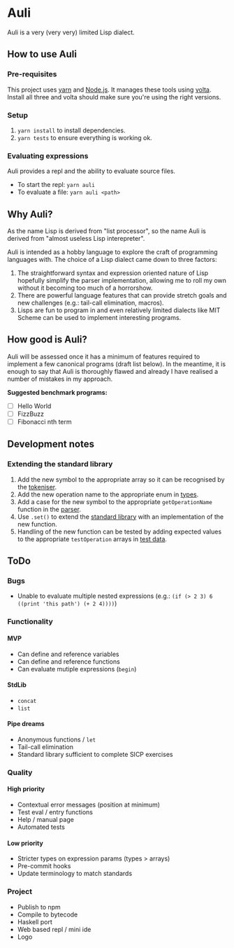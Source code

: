 # Auli

Auli is a very (very very) limited Lisp dialect.

## How to use Auli

### Pre-requisites

This project uses [yarn](https://classic.yarnpkg.com/lang/en/) and [Node.js](https://nodejs.org/en/).
It manages these tools using [volta](https://volta.sh/).
Install all three and volta should make sure you're using the right versions.

### Setup

1. `yarn install` to install dependencies.
2. `yarn tests` to ensure everything is working ok.

### Evaluating expressions

Auli provides a repl and the ability to evaluate source files.

- To start the repl: `yarn auli`
- To evaluate a file: `yarn auli <path>`

## Why Auli?

As the name Lisp is derived from "list processor", so the name Auli is derived from "almost useless Lisp interepreter".

Auli is intended as a hobby language to explore the craft of programming languages with. The choice of a Lisp dialect came down to three factors:

1. The straightforward syntax and expression oriented nature of Lisp hopefully simplify the parser implementation, allowing me to roll my own without it becoming too much of a horrorshow.
2. There are powerful language features that can provide stretch goals and new challenges (e.g.: tail-call elimination, macros).
3. Lisps are fun to program in and even relatively limited dialects like MIT Scheme can be used to implement interesting programs.

## How good is Auli?

Auli will be assessed once it has a minimum of features required to implement a few canonical programs (draft list below). In the meantime, it is enough to say that Auli is thoroughly flawed and already I have realised a number of mistakes in my approach.

**Suggested benchmark programs:**

- [ ] Hello World
- [ ] FizzBuzz
- [ ] Fibonacci nth term

## Development notes

### Extending the standard library

1. Add the new symbol to the appropriate array so it can be recognised by the [tokeniser](src/tokeniser.ts).
2. Add the new operation name to the appropriate enum in [types](src/resources/types.ts).
3. Add a case for the new symbol to the appropriate `getOperationName` function in the [parser](src/parser.ts).
4. Use `.set()` to extend the [standard library](src/resources/standard-library.ts) with an implementation of the new function.
5. Handling of the new function can be tested by adding expected values to the appropriate `testOperation` arrays in [test data](src/resources/test-data.ts).

## ToDo

### Bugs

- Unable to evaluate multiple nested expressions (e.g.: `(if (> 2 3) 6 ((print 'this path') (+ 2 4))))`)

### Functionality

#### MVP

- Can define and reference variables
- Can define and reference functions
- Can evaluate mutiple expressions (`begin`)

#### StdLib

- `concat`
- `list`

#### Pipe dreams

- Anonymous functions / `let`
- Tail-call elimination
- Standard library sufficient to complete SICP exercises

### Quality

#### High priority

- Contextual error messages (position at minimum)
- Test eval / entry functions
- Help / manual page
- Automated tests

#### Low priority

- Stricter types on expression params (types > arrays)
- Pre-commit hooks
- Update terminology to match standards

### Project

- Publish to npm
- Compile to bytecode
- Haskell port
- Web based repl / mini ide
- Logo
